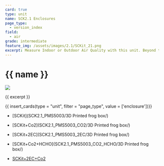 ```yaml
---
card: true
type: unit
name: SCK2.1 Enclosures
page_type:
  - version_index
field:
  - air
grade: intermediate
feature_img: /assets/images/2.1/SCKit_21.png
excerpt: Measure Indoor or Outdoor Air Quality with this unit. Beyond the metrics from the kit, it can measure CO2 with a very reliable CO2 sensor!
---
```


# {{ name }}

![]({{feature_img}})

{{ excerpt }}

{{ insert_cards(type = "unit", filter = "page_type", value = ['enclosure'])}}

- [SCKit](SCK2.1_PMS5003/3D Printed frog box/)

- [SCKit+Co2](SCK2.1_PMS5003_CO2/3D Printed frog box/)

- [SCKit+2EC](SCK2.1_PMS5003_2EC/3D Printed frog box/)

- [SCKit+Co2+HCHO](SCK2.1_PMS5003_CO2_HCHO/3D Printed frog box/)

- [SCKit+2EC+Co2](SCK2.1_PMS5003_2EC_CO2/)
